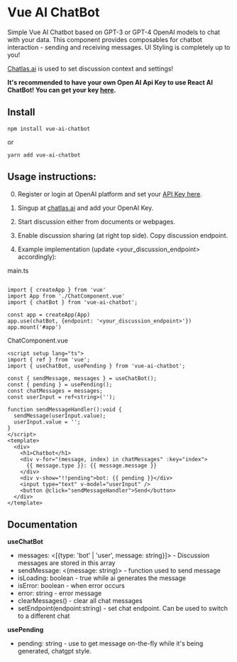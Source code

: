 # Vue AI ChatBot

Simple Vue AI Chatbot based on GPT-3 or GPT-4 OpenAI models to chat with your data. This component provides composables for chatbot interaction - sending and receiving messages. UI Styling is completely up to you!

[Chatlas.ai](https://chatlas.ai) is used to set discussion context and settings!

**It's recommended to have your own Open AI Api Key to use React AI ChatBot! You can get your key [here](https://platform.openai.com/account/api-keys).**

## Install

``npm install vue-ai-chatbot``

or

``yarn add vue-ai-chatbot``

## Usage instructions: 

0. Register or login at OpenAI platform and set your [API Key here](https://platform.openai.com/account/api-keys).

1. Singup at [chatlas.ai](https://chatlas.ai) and add your OpenAI Key.

2. Start discussion either from documents or webpages. 

3. Enable discussion sharing (at right top side). Copy discussion endpoint.

4. Example implementation (update <your_discussion_endpoint> accordingly):

main.ts
```vuets

import { createApp } from 'vue'
import App from './ChatComponent.vue'
import { chatBot } from 'vue-ai-chatbot';

const app = createApp(App)
app.use(chatBot, {endpoint: '<your_discussion_endpoint>'})
app.mount('#app')

```

ChatComponent.vue
```vuets
<script setup lang="ts">
import { ref } from 'vue';
import { useChatBot, usePending } from 'vue-ai-chatbot';

const { sendMessage, messages } = useChatBot(); 
const { pending } = usePending();
const chatMessages = messages;
const userInput = ref<string>('');

function sendMessageHandler():void {
  sendMessage(userInput.value);
  userInput.value = '';
}
</script>
<template>
  <div>
    <h1>Chatbot</h1>
    <div v-for="(message, index) in chatMessages" :key="index">
      {{ message.type }}: {{ message.message }}
    </div>
    <div v-show="!!pending">bot: {{ pending }}</div>
    <input type="text" v-model="userInput" />
    <button @click="sendMessageHandler">Send</button>
  </div>
</template>
```

## Documentation

**useChatBot**
  - messages: <[{type: 'bot' | 'user', message: string}]> - Discussion messages are stored in this array
  - sendMessage: <(message: string)> - function used to send message
  - isLoading: boolean - true while ai generates the message
  - isError: boolean - when error occurs 
  - error: string - error message
  - clearMessages() - clear all chat messages
  - setEndpoint(endpoint:string) - set chat endpoint. Can be used to switch to a different chat

**usePending**
  - pending: string - use to get message on-the-fly while it's being generated, chatgpt style.
